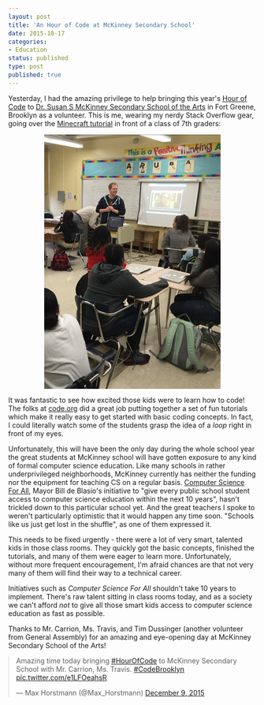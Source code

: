 ```yaml
---
layout: post
title: 'An Hour of Code at McKinney Secondary School'
date: 2015-10-17 
categories:
- Education
status: published
type: post
published: true
---
```


Yesterday, I had the amazing privilege to help bringing this year's [Hour of Code](http://hourofcode.com) to [Dr. Susan S McKinney Secondary School of the Arts](http://www.mckinneyssa.com/) in Fort Greene, Brooklyn as a volunteer. This is me, wearing my nerdy Stack Overflow gear, going over the [Minecraft tutorial](http://hourofcode.com/mc) in front of a class of 7th graders:

<img style="display:block;margin-left:auto;margin-right:auto" src="/images/hourofcode1.png" alt="Notice those MacBook Pros? Those were borrowed from a different school."/>

<!-- more -->

It was fantastic to see how excited those kids were to learn how to code! The folks at [code.org](http://code.org) did a great job  putting together a set of fun tutorials which make it really easy to get started with basic coding concepts. In fact, I could literally watch some of the students grasp the idea of a *loop* right in front of my eyes. 

Unfortunately, this will have been the only day during the whole school year the great students at McKinney school will have gotten  exposure to any kind of formal computer science education. Like many schools in rather underprivileged neighborhoods, McKinney currently has neither the funding nor the equipment for teaching CS on a regular basis. [Computer Science For All](http://www1.nyc.gov/office-of-the-mayor/education-vision-2015-computer-science.page), Mayor Bill de Blasio's initiative to "give every public school student access to computer science education within the next 10 years", hasn't trickled down to this particular school yet. And the great teachers I spoke to weren't particularly optimistic that it would happen any time soon. "Schools like us just get lost in the shuffle", as one of them expressed it.

This needs to be fixed urgently - there were a lot of very smart, talented kids in those class rooms. They quickly got the basic concepts, finished the tutorials, and many of them were eager to learn more. Unfortunately, without more frequent encouragement, I'm afraid chances are that not very many of them will find their way to a technical career. 

Initiatives such as *Computer Science For All* shouldn't take 10 years to implement. There's raw talent sitting in class rooms today, and as a society we can't afford *not* to give all those smart kids access to computer science education as fast as possible.

Thanks to Mr. Carrion, Ms. Travis, and Tim Dussinger (another volunteer from General Assembly) for an amazing and eye-opening day at McKinney Secondary School of the Arts!

<blockquote class="twitter-tweet" lang="en" style="display:block;margin-left:auto;margin-right:auto"><p lang="en" dir="ltr">Amazing time today bringing <a href="https://twitter.com/hashtag/HourOfCode?src=hash">#HourOfCode</a> to McKinney Secondary School with Mr. Carrion, Ms. Travis. <a href="https://twitter.com/hashtag/CodeBrooklyn?src=hash">#CodeBrooklyn</a> <a href="https://t.co/e1LFOeahsR">pic.twitter.com/e1LFOeahsR</a></p>&mdash; Max Horstmann (@Max_Horstmann) <a href="https://twitter.com/Max_Horstmann/status/674655887898841088">December 9, 2015</a></blockquote>
<script async src="//platform.twitter.com/widgets.js" charset="utf-8"></script>



<!-- Discussion on [Hacker News](https://news.ycombinator.com/item?id=10407121) and [Reddit](https://www.reddit.com/r/programming/comments/3p6u78/what_we_might_have_to_teach_before_computer/). -->

